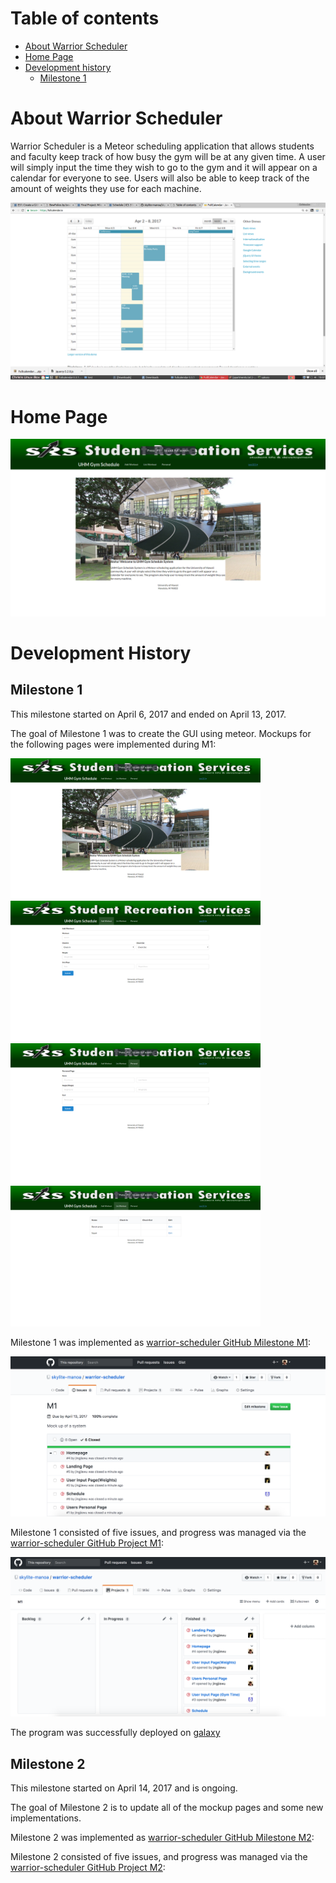 # Table of contents
* [About Warrior Scheduler](#about-warrior-scheduler)
* [Home Page](#home-page)
* [Development history](#development-history)
  * [Milestone 1](#milestone-1)

# About Warrior Scheduler

Warrior Scheduler is a Meteor scheduling application that allows students and faculty keep track of how busy the gym will be at any given time. A user will simply input the time they wish to go to the gym and it will appear on a calendar for everyone to see. Users will also be able to keep track of the amount of weights they use for each machine.


![](images/schedule_page_example.png)



# Home Page
<img src="images/updated_homepage.png"/>




# Development History


## Milestone 1

This milestone started on April 6, 2017 and ended on April 13, 2017.

The goal of Milestone 1 was to create the GUI using meteor.
Mockups for the following pages were implemented during M1:


<img width="400px" src="images/updated_homepage.png"/>
<img width="400px" src="images/add-workout_screenshot.png"/>
<img width="400px" src="images/personal-page_screenshot.png"/>
<img width="400px" src="images/list_screenshot.png"/>

Milestone 1 was implemented as [warrior-scheduler GitHub Milestone M1](https://github.com/skylite-manoa/warrior-scheduler/milestone/1):

<img src="images/M1.png"/>

Milestone 1 consisted of five issues, and progress was managed via the [warrior-scheduler GitHub Project M1](https://github.com/skylite-manoa/warrior-scheduler/projects/2):

<img src="images/project1.png"/>

The program was successfully deployed on [galaxy](https://galaxy.meteor.com/app/warrior-scheduler.meteorapp.com)
<img scr="images/M1deploy.png"/>

## Milestone 2
This milestone started on April 14, 2017 and is ongoing.

The goal of Milestone 2 is to update all of the mockup pages and some new implementations.

Milestone 2 was implemented as [warrior-scheduler GitHub Milestone M2](https://github.com/skylite-manoa/warrior-scheduler/milestone/2):

Milestone 2 consisted of five issues, and progress was managed via the [warrior-scheduler GitHub Project M2](https://github.com/skylite-manoa/warrior-scheduler/projects/3):
